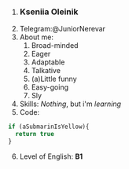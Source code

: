1. ### Kseniia Oleinik
2. Telegram:@JuniorNerevar
3. About me:
	1. Broad-minded
	2. Eager
	3. Adaptable
	4. Talkative
	5. (a)Little funny
	6. Easy-going
	7. Sly
4. Skills: *Nothing*, but i'm *learning*
5. Code: 
```javascript
if (aSubmarinIsYellow){
  return true
}
```
6. Level of English: __B1__

 
